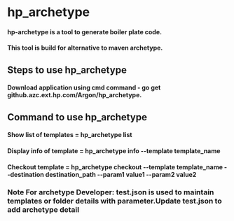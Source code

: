 # hp_archetype

#### hp-archetype is a tool to generate boiler plate code.
#### This tool is build for alternative to maven archetype.

##  Steps to use hp_archetype

#### Download application using cmd command - go get github.azc.ext.hp.com/Argon/hp_archetype.

## Command to use hp_archetype 
#### Show list of templates =  hp_archetype list 
#### Display info of template = hp_archetype info --template template_name
#### Checkout template = hp_archetype checkout --template template_name --destination destination_path --param1 value1 --param2 value2

### Note For archetype Developer: test.json is used to maintain templates or folder details with parameter.Update test.json to add archetype detail

